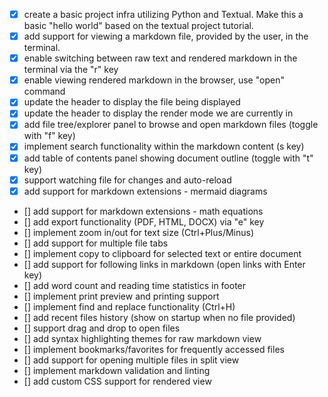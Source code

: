 * [x] create a basic project infra utilizing Python and Textual. Make this a basic "hello world" based on the textual project tutorial.
* [x] add support for viewing a markdown file, provided by the user, in the terminal.
* [x] enable switching between raw text and rendered markdown in the terminal via the "r" key
* [x] enable viewing rendered markdown in the browser, use "open" command
* [x] update the header to display the file being displayed
* [x] update the header to display the render mode we are currently in
* [x] add file tree/explorer panel to browse and open markdown files (toggle with "f" key)
* [x] implement search functionality within the markdown content (s key)
* [x] add table of contents panel showing document outline (toggle with "t" key)
* [x] support watching file for changes and auto-reload
* [x] add support for markdown extensions - mermaid diagrams
* [] add support for markdown extensions - math equations
* [] add export functionality (PDF, HTML, DOCX) via "e" key
* [] implement zoom in/out for text size (Ctrl+Plus/Minus)
* [] add support for multiple file tabs
* [] implement copy to clipboard for selected text or entire document
* [] add support for following links in markdown (open links with Enter key)
* [] add word count and reading time statistics in footer
* [] implement print preview and printing support
* [] implement find and replace functionality (Ctrl+H)
* [] add recent files history (show on startup when no file provided)
* [] support drag and drop to open files
* [] add syntax highlighting themes for raw markdown view
* [] implement bookmarks/favorites for frequently accessed files
* [] add support for opening multiple files in split view
* [] implement markdown validation and linting
* [] add custom CSS support for rendered view

